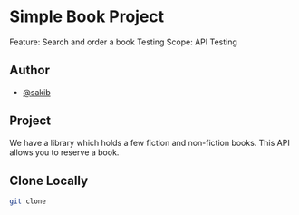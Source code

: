 # Simple Book Project

Feature: Search and order a book
Testing Scope: API Testing

## Author
- [@sakib](https://github.com/thesakib2020)

## Project
We have a library which holds a few fiction and non-fiction books. This API allows you to reserve a book.

## Clone Locally
```bash
git clone 
```
